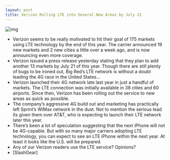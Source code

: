 ```yaml
---
layout: post
title: Verizon Rolling LTE into Several New Areas by July 21
---
```

![img](http://media.idownloadblog.com/wp-content/uploads/2011/02/verizon-4g-lte.png)
* Verizon seems to be really motivated to hit their goal of 175 markets using LTE technology by the end of this year. The carrier announced 19 new markets and 2 new cities a little over a week ago, and is now announcing even more coverage.
* Verizon issued a press release yesterday stating that they plan to add another 13 markets by July 21 of this year. Though there are still plenty of bugs to be ironed out, Big Red’s LTE network is without a doubt leading the 4G race in the United States…
* Verizon launched their 4G network late last year in just a handful of markets. The LTE connection was initially available in 38 cities and 60 airports. Since then, Verizon has been rolling out the service to new areas as quick as possible.
* The company’s aggressive 4G build out and marketing has practically left Sprint’s WiMax network in the dust. Not to mention the serious lead its given them over AT&T, who is expecting to launch their LTE network later this year.
* There’s been a lot of speculation suggesting that the next iPhone will not be 4G-capable. But with so many major carriers adopting LTE technology, you can expect to see an LTE iPhone within the next year. At least it looks like the U.S. will be prepared.
* Any of our Verizon readers use the LTE service? Opinions?
* [SlashGear]

